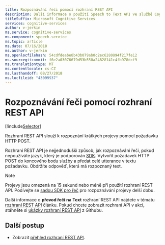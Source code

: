 ```yaml
---
title: Rozpoznávání řeči pomocí rozhraní REST API
description: Další informace o použití Speech to Text API ve službě Cognitive Services řeči.
titleSuffix: Microsoft Cognitive Services
services: cognitive-services
author: v-jerkin
ms.service: cognitive-services
ms.component: speech-service
ms.topic: article
ms.date: 07/16/2018
ms.author: v-jerkin
ms.openlocfilehash: 54cdfdeabe8b43b079ab0c2ec6280894f217fe12
ms.sourcegitcommit: f6e2a03076679d53b550a24828141c4fb978dcf9
ms.translationtype: MT
ms.contentlocale: cs-CZ
ms.lasthandoff: 08/27/2018
ms.locfileid: "43099937"
---
```

# <a name="recognize-speech-by-using-the-rest-api"></a>Rozpoznávání řeči pomocí rozhraní REST API

[!include[Selector](../../../includes/cognitive-services-speech-service-how-to-recognize-speech-selector.md)]

Rozhraní REST API slouží k rozpoznání krátkých projevy pomocí požadavku HTTP POST.

Rozhraní REST API je nejjednodušší způsob, jak rozpoznávání řeči, pokud nepoužíváte jazyk, který je podporován [SDK](speech-sdk.md). Vytvořit požadavek HTTP POST do koncového bodu služby a předat celé utterance v textu požadavku. Obdržíte odpověď, která má rozpoznaný text.

> [!NOTE]
> Projevy jsou omezená na 15 sekund nebo méně při použití rozhraní REST API.
> Podívejte se [sadou SDK pro řeč](how-to-recognize-speech-csharp.md) pro rozpoznávání projevy delší dobu.

Další informace o **převod řeči na Text** rozhraní REST API najdete v tématu [rozhraní REST API](rest-apis.md#speech-to-text) článku. Pokud chcete zobrazit rozhraní API v akci, stáhněte si [ukázky rozhraní REST API](https://github.com/Azure-Samples/SpeechToText-REST) z Githubu.

## <a name="next-steps"></a>Další postup

- Zobrazit [přehled rozhraní REST API](rest-apis.md).
